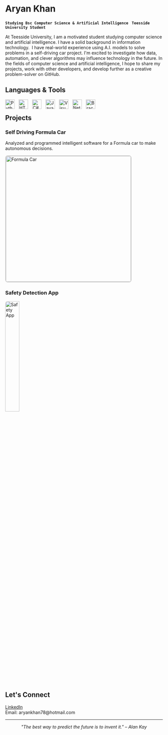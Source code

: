 # Aryan Khan


  **`Studying Bsc Computer Science & Artificial Intelligence `**
  **`Teesside University Student`**



<p>
At Teesside University, I am a motivated student studying computer science and artificial intelligence. I have a solid background in information technology.  I have real-world experience using A.I. models to solve problems in a self-driving car project.  I'm excited to investigate how data, automation, and clever algorithms may influence technology in the future.  In the fields of computer science and artificial intelligence, I hope to share my projects, work with other developers, and develop further as a creative problem-solver on GitHub.
</p>



## Languages & Tools

  <img align="left"  style="padding-right:10px;" src="https://cdn.jsdelivr.net/gh/devicons/devicon/icons/python/python-original.svg" alt="Python" width="30"/>
  <img align="left"  style="padding-right:10px;"  src="https://cdn.jsdelivr.net/gh/devicons/devicon/icons/html5/html5-original.svg" alt="HTML" width="30"/>
  <img align="left"  style="padding-right:10px;"  src="https://cdn.jsdelivr.net/gh/devicons/devicon@latest/icons/csharp/csharp-original.svg" alt="C#" width="30"/>
  <img align="left"  style="padding-right:10px;"  src="https://cdn.jsdelivr.net/gh/devicons/devicon/icons/java/java-original.svg" alt="Java" width="30"/>
  <img align="left"  style="padding-right:10px;"  src="https://cdn.jsdelivr.net/gh/devicons/devicon/icons/visualstudio/visualstudio-plain.svg" alt="Visual Studio" width="30"/>
  <img align="left"  style="padding-right:10px;"  src="https://cdn.jsdelivr.net/gh/devicons/devicon/icons/netbeans/netbeans-original.svg" alt="NetBeans" width="30"/>
  <img align="left"  style="padding-right:10px;"  src="https://files.svgcdn.io/logos/brackets.png" alt="Brackets" width="30"/>
 <br/>

## Projects
### Self Driving Formula Car
<p>Analyzed and programmed intelligent software for a Formula car to make autonomous decisions.</p>
<img src="https://www.tees.ac.uk/Images/CommonImages/publication_photos/release_photos/main/8517.jpg" alt="Formula Car" width="400" style="border: 2px solid #ccc; border-radius: 8px;">

<br/>

### Safety Detection App
<img src="https://via.placeholder.com/250x150?text=Safety+App" alt="Safety App" width="30%" style="border-radius: 8px; margin-bottom: 10px;">
<p>
 
</p>
<br/>



## Let's Connect
<ul style="list-style-type: none; padding-left: 0;">
  <li>
    <a href="https://www.linkedin.com/in/aryan-khan-a0183526b/" target="_blank" rel="noopener noreferrer">LinkedIn</a>
  </li>
  <li>Email: aryankhan78@hotmail.com</li>
</ul>



<hr>

<p align="center">
  <em>"The best way to predict the future is to invent it." – Alan Kay</em>
</p>
